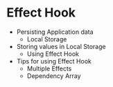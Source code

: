 # Effect Hook 

- Persisting Application data
  - Local Storage
- Storing values in Local Storage
  - Using Effect Hook
- Tips for using Effect Hook
  - Multiple Effects
  - Dependency Array
